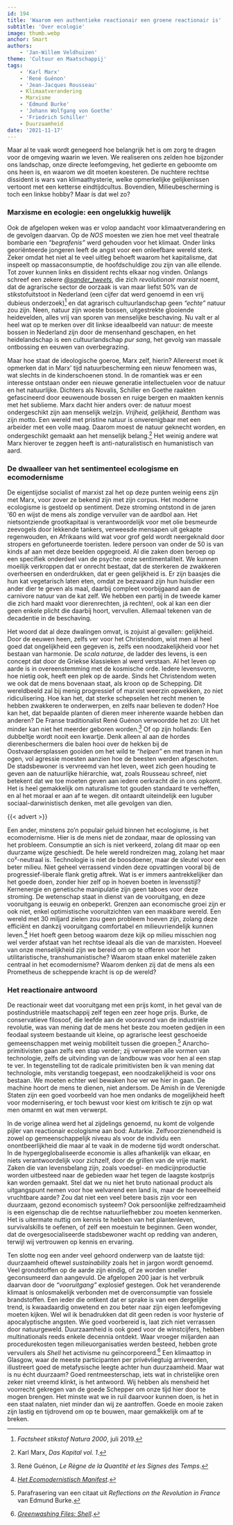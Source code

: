 ```yaml
---
id: 194
title: 'Waarom een authentieke reactionair een groene reactionair is'
subtitle: 'Over ecologie'
image: thumb.webp
anchor: Smart
authors:
    - 'Jan-Willem Veldhuizen'
theme: 'Cultuur en Maatschappij'
tags:
    - 'Karl Marx'
    - 'René Guénon'
    - 'Jean-Jacques Rousseau'
    - Klimaatverandering
    - Marxisme
    - 'Edmund Burke'
    - 'Johann Wolfgang von Goethe'
    - 'Friedrich Schiller'
    - Duurzaamheid
date: '2021-11-17'
---
```


Maar al te vaak wordt genegeerd hoe belangrijk het is om zorg te dragen voor de omgeving waarin we leven. We realiseren ons zelden hoe bijzonder ons landschap, onze directe leefomgeving, het gedierte en geboomte om ons heen is, en waarom we dit moeten koesteren. De nuchtere rechtse dissident is wars van klimaathysterie, welke opmerkelijke gelijkenissen vertoont met een ketterse eindtijdcultus. Bovendien, Milieubescherming is toch een linkse hobby? Maar ís dat wel zo?


### Marxisme en ecologie: een ongelukkig huwelijk

Ook de afgelopen weken was er volop aandacht voor klimaatverandering en de gevolgen daarvan. Op de _NOS_ moesten we zien hoe met veel theatrale bombarie een _“begrafenis”_ werd gehouden voor het klimaat. Onder links georiënteerde jongeren leeft de angst voor een onleefbare wereld sterk. Zeker omdat het niet al te veel uitleg behoeft waarom het kapitalisme, dat inspeelt op massaconsumptie, de hoofdschuldige zou zijn van alle ellende. Tot zover kunnen links en dissident rechts elkaar nog vinden. Onlangs schreef een zekere _[@sander_tweets](https://twitter.com/sander_tweets)_, die zich _revolutionair marxist_ noemt, dat de agrarische sector de oorzaak is van maar liefst 50% van de stikstofuitstoot in Nederland (een cijfer dat werd genoemd in een vrij dubieus onderzoek)[^1] en dat agrarisch cultuurlandschap geen _“echte”_ natuur zou zijn. Neen, natuur zijn woeste bossen, uitgestrekte glooiende heidevelden, alles vrij van sporen van menselijke beschaving. Nu valt er al heel wat op te merken over dit linkse ideaalbeeld van natuur: de meeste bossen in Nederland zijn door de mensenhand geschapen, en het heidelandschap is een cultuurlandschap _pur sang_, het gevolg van massale ontbossing en eeuwen van overbegrazing.

Maar hoe staat de ideologische goeroe, Marx zelf, hierin? Allereerst moet ik opmerken dat in Marx’ tijd natuurbescherming een nieuw fenomeen was, wat slechts in de kinderschoenen stond. In de romantiek was er een interesse ontstaan onder een nieuwe generatie intellectuelen voor de natuur en het natuurlijke. Dichters als Novalis, Schiller en Goethe raakten gefascineerd door eeuwenoude bossen en ruige bergen en maakten kennis met het sublieme. Marx dacht hier anders over: de natuur moest ondergeschikt zijn aan menselijk welzijn. _Vrijheid, gelijkheid, Bentham_ was zijn motto. Een wereld met pristine natuur is onverenigbaar met een arbeider met een volle maag. Daarom moest de natuur geknecht worden, en ondergeschikt gemaakt aan het menselijk belang.[^2] Het weinig andere wat Marx hierover te zeggen heeft is anti-naturalistisch en humanistisch van aard. 


### De dwaalleer van het sentimenteel ecologisme en ecomodernisme

De eigentijdse socialist of marxist zal het op deze punten weinig eens zijn met Marx, voor zover ze bekend zijn met zijn corpus. Het moderne ecologisme is gestoeld op sentiment. Deze stroming ontstond in de jaren ‘60 en wijst de mens als zondige vervuiler van de aardbol aan. Het nietsontziende grootkapitaal is verantwoordelijk voor met olie besmeurde zeevogels door lekkende tankers, verweesde mensapen uit gekapte regenwouden, en Afrikaans wild wat voor grof geld wordt neergeknald door stropers en gefortuneerde toeristen. Iedere persoon van onder de 50 is van kinds af aan met deze beelden opgegroeid. Al die zaken doen beroep op een specifiek onderdeel van de psyche: onze sentimentaliteit. We kunnen moeilijk verkroppen dat er onrecht bestaat, dat de sterkeren de zwakkeren overheersen en onderdrukken, dat er geen gelijkheid is. Er zijn baasjes die hun kat vegetarisch laten eten, omdat ze bezwaard zijn hun huisdier een ander dier te geven als maal, daarbij compleet voorbijgaand aan de carnivore natuur van de kat zelf. We hebben een partij in de tweede kamer die zich hard maakt voor dierenrechten, já rechten!, ook al kan een dier geen enkele plicht die daarbij hoort, vervullen. Allemaal tekenen van de decadentie in de beschaving.

Het woord dat al deze dwalingen omvat, is zojuist al gevallen: gelijkheid. Door de eeuwen heen, zelfs ver voor het Christendom, wist men al heel goed dat ongelijkheid een gegeven is, zelfs een noodzakelijkheid voor het bestaan van harmonie. De _scala naturae_, de ladder des levens, is een concept dat door de Griekse klassieken al werd verstaan. Al het leven op aarde is in overeenstemming met de kosmische orde. Iedere levensvorm, hoe nietig ook, heeft een plek op de aarde. Sinds het Christendom weten we ook dat de mens bovenaan staat, als kroon op de Schepping. Dit wereldbeeld zal bij menig progressief of marxist weerzin opwekken, zo niet ridiculisering. Hoe kan het, dat sterke schepselen het recht menen te hebben zwakkeren te onderwerpen, en zelfs naar believen te doden? Hoe kan het, dat bepaalde planten of dieren meer inherente waarde hebben dan anderen? De Franse traditionalist René Guénon verwoordde het zo: Uit het minder kan niet het meerder geboren worden.[^3] Of op zijn hollands: Een dubbeltje wordt nooit een kwartje. Denk alleen al aan de hordes dierenbeschermers die balen hooi over de hekken bij de Oostvaardersplassen gooiden om het wild te _“helpen”_ en met tranen in hun ogen, vol agressie moesten aanzien hoe de beesten werden afgeschoten. De stadsbewoner is vervreemd van het leven, weet zich geen houding te geven aan de natuurlijke hiërarchie, wat, zoals Rousseau schreef, niet betekent dat we toe moeten geven aan iedere oerkracht die in ons opkomt. Het is heel gemakkelijk om naturalisme tot gouden standaard te verheffen, en al het moraal er aan af te wegen. dit ontaardt uiteindelijk een luguber sociaal-darwinistisch denken, met alle gevolgen van dien.

{{< advert >}}

Een ander, minstens zo’n populair geluid binnen het ecologisme, is het ecomodernisme. Hier is de mens niet de zondaar, maar de oplossing van het probleem. Consumptie an sich is niet verkeerd, zolang dit maar op een duurzame wijze geschiedt. De hele wereld rondreizen mag, zolang het maar co²-neutraal is. Technologie is niet de boosdoener, maar de sleutel voor een beter milieu. Niet geheel verrassend vinden deze opvattingen vooral bij de progressief-liberale flank gretig aftrek. Wat is er immers aantrekkelijker dan het goede doen, zonder hier zelf op in hoeven boeten in levensstijl? Kernenergie en genetische manipulatie zijn geen taboes voor deze stroming. De wetenschap staat in dienst van de vooruitgang, en deze vooruitgang is eeuwig en onbeperkt. Grenzen aan economische groei zijn er ook niet, enkel optimistische vooruitzichten van een maakbare wereld. Een wereld met 30 miljard zielen zou geen probleem hoeven zijn, zolang deze efficiënt en dankzij vooruitgang comfortabel en milieuvriendelijk kunnen leven.[^4] Het hoeft geen betoog waarom deze kijk op milieu misschien nog wel verder afstaat van het rechtse ideaal als die van de marxisten. Hoeveel van onze menselijkheid zijn we bereid om op te offeren voor het utilitaristische, transhumanistische? Waarom staan enkel materiële zaken centraal in het ecomodernisme? Waarom denken zij dat de mens als een Prometheus de scheppende kracht is op de wereld?


### Het reactionaire antwoord

De reactionair weet dat vooruitgang met een prijs komt, in het geval van de postindustriële maatschappij zelf tegen een zeer hoge prijs. Burke, de conservatieve filosoof, die leefde aan de vooravond van de industriële revolutie, was van mening dat de mens het beste zou moeten gedijen in een feodaal systeem bestaande uit kleine, op agrarische leest geschoeide gemeenschappen met weinig mobiliteit tussen die groepen.[^5] Anarcho-primitivisten gaan zelfs een stap verder; zij verwerpen alle vormen van technologie, zelfs de uitvinding van de landbouw was voor hen al een stap te ver. In tegenstelling tot de radicale primitivisten ben ik van mening dat technologie, mits verstandig toegepast, een noodzakelijkheid is voor ons bestaan. We moeten echter wel bewaken hoe ver we hier in gaan. De machine hoort de mens te dienen, niet andersom. De Amish in de Verenigde Staten zijn een goed voorbeeld van hoe men ondanks de mogelijkheid heeft voor modernisering, er toch bewust voor kiest om kritisch te zijn op wat men omarmt en wat men verwerpt. 

In de vorige alinea werd het al zijdelings genoemd, nu komt de volgende pijler van reactionair ecologisme aan bod: Autarkie. Zelfvoorzienendheid is zowel op gemeenschappelijk niveau als voor de individu een onontbeerlijkheid die maar al te vaak in de moderne tijd wordt onderschat. In de hypergeglobaliseerde economie is alles afhankelijk van elkaar, en niets verantwoordelijk voor zichzelf, door de grillen van de vrije markt. Zaken die van levensbelang zijn, zoals voedsel- en medicijnproductie worden uitbesteed naar de gebieden waar het tegen de laagste kostprijs kan worden gemaakt. Stel dat we nu niet het bruto nationaal product als uitgangspunt nemen voor hoe welvarend een land is, maar de hoeveelheid vruchtbare aarde? Zou dat niet een veel betere basis zijn voor een duurzaam, gezond economisch systeem? Ook persoonlijke zelfredzaamheid is een eigenschap die de rechtse natuurliefhebber zou moeten kenmerken. Het is uitermate nuttig om kennis te hebben van het plantenleven, survivalskills te oefenen, of zelf een moestuin te beginnen. Geen wonder, dat de overgesocialiseerde stadsbewoner wacht op redding van anderen, terwijl wij vertrouwen op kennis en ervaring. 

Ten slotte nog een ander veel gehoord onderwerp van de laatste tijd: duurzaamheid oftewel _sustainability_ zoals het in jargon wordt genoemd. Veel grondstoffen op de aarde zijn eindig, of ze worden sneller geconsumeerd dan aangevuld. De afgelopen 200 jaar is het verbruik daarvan door de _“vooruitgang”_ explosief gestegen. Ook het veranderende klimaat is onlosmakelijk verbonden met de overconsumptie van fossiele brandstoffen. Een ieder die ontkent dat er sprake is van een dergelijke trend, is kwaadaardig onwetend en zou beter naar zijn eigen leefomgeving moeten kijken. Wel wil ik benadrukken dat dit geen reden is voor hysterie of apocalyptische angsten. Wie goed voorbereid is, laat zich niet verrassen door natuurgeweld. Duurzaamheid is ook goed voor de winstcijfers, hebben multinationals reeds enkele decennia ontdekt. Waar vroeger miljarden aan procedurekosten tegen milieuorganisaties werden besteed, hebben grote vervuilers als _Shell_ het activisme nu geïncorporeerd.[^6] Een klimaattop in Glasgow, waar de meeste participanten per privévliegtuig arriveerden, illustreert goed de metafysische leegte achter hun duurzaamheid. Maar wat is nu écht duurzaam? Goed rentmeesterschap, iets wat in christelijke oren zeker niet vreemd klinkt, is het antwoord. Wij hebben als mensheid het voorrecht gekregen van de goede Schepper om onze tijd hier door te mogen brengen. Het minste wat we in ruil daarvoor kunnen doen, is het in een staat nalaten, niet minder dan wij ze aantroffen. Goede en mooie zaken zijn lastig en tijdrovend om op te bouwen, maar gemakkelijk om af te breken.
 
[^1]: _Factsheet stikstof Natura 2000_, juli 2019.
[^2]: Karl Marx, _Das Kapital vol. 1_.
[^3]: René Guénon, _Le Règne de la Quantité et les Signes des Temps_.
[^4]: _[Het Ecomodernistisch Manifest](http://www.ecomodernism.org/nederlands)_.
[^5]: Parafrasering van een citaat uit _Reflections on the Revolution in France_ van Edmund Burke.
[^6]: _[Greenwashing Files: Shell](https://www.clientearth.org/projects/the-greenwashing-files/shell/)_.
